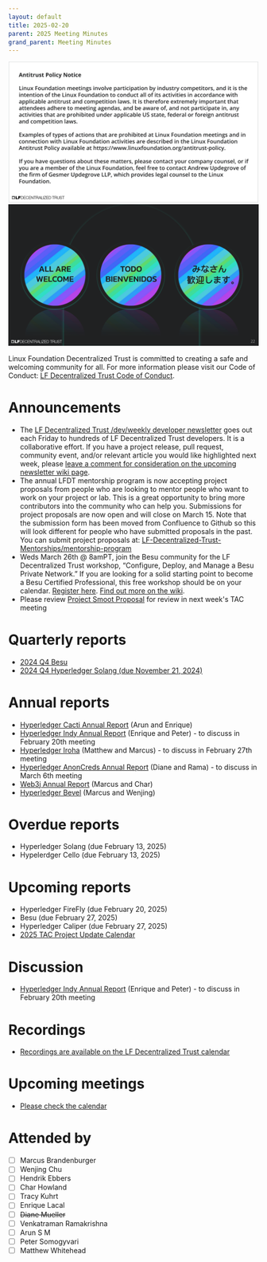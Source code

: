 ```yaml
---
layout: default
title: 2025-02-20
parent: 2025 Meeting Minutes
grand_parent: Meeting Minutes
---
```


![Antitrust Policy Notice](../images/antitrust-policy-notice.png "Antitrust Policy Notice")
![All are Welcome in the LF Decentralized Trust Community](../images/all-are-welcome.png "All are Welcome in the LF Decentralized Trust Community")

Linux Foundation Decentralized Trust is committed to creating a safe and welcoming community for all. For more information please visit our Code of Conduct: [LF Decentralized Trust Code of Conduct](../../governing-documents/code-of-conduct.md).

# Announcements
- The [LF Decentralized Trust /dev/weekly developer newsletter](https://lf-hyperledger.atlassian.net/wiki/spaces/DR/pages/17170445/dev+weekly+Newsletter) goes out each Friday to hundreds of LF Decentralized Trust developers. It is a collaborative effort. If you have a project release, pull request, community event, and/or relevant article you would like highlighted next week, please [leave a comment for consideration on the upcoming newsletter wiki page](https://lf-hyperledger.atlassian.net/wiki/spaces/DR/pages/75268141/2025).
- The annual LFDT mentorship program is now accepting project proposals from people who are looking to mentor people who want to work on your project or lab.  This is a great opportunity to bring more contributors into the community who can help you.  Submissions for project proposals are now open and will close on March 15.  Note that the submission form has been moved from Confluence to Github so this will look different for people who have submitted proposals in the past.  You can submit project proposals at: [LF-Decentralized-Trust-Mentorships/mentorship-program](https://github.com/LF-Decentralized-Trust-Mentorships/mentorship-program/issues/new?template=mentorship-project.yml)
- Weds March 26th @ 8amPT, join the Besu community for the LF Decentralized Trust workshop, “Configure, Deploy, and Manage a Besu Private Network.” If you are looking for a solid starting point to become a Besu Certified Professional, this free workshop should be on your calendar. [Register here](https://zoom.us/webinar/register/8117379999563/WN_NZ8FgWbdThiDp_8TCByjkQ). [Find out more on the wiki](https://lf-hyperledger.atlassian.net/wiki/spaces/events/pages/92372993/Configure+Deploy+and+Manage+a+Besu+Private+Network).
- Please review [Project Smoot Proposal](https://github.com/LF-Decentralized-Trust/project-proposals/pull/24) for review in next week's TAC meeting

# Quarterly reports
- [2024 Q4 Besu](https://github.com/LF-Decentralized-Trust/governance/pull/92)
- [2024 Q4 Hyperledger Solang (due November 21, 2024)](https://github.com/LF-Decentralized-Trust/governance/pull/96)

# Annual reports
- [Hyperledger Cacti Annual Report](https://github.com/LF-Decentralized-Trust/governance/pull/108) (Arun and Enrique)
- [Hyperledger Indy Annual Report](https://github.com/LF-Decentralized-Trust/governance/pull/104) (Enrique and Peter) - to discuss in February 20th meeting
- [Hyperledger Iroha](https://github.com/LF-Decentralized-Trust/governance/pull/109) (Matthew and Marcus) - to discuss in February 27th meeting
- [Hyperledger AnonCreds Annual Report](https://github.com/LF-Decentralized-Trust/governance/pull/98) (Diane and Rama) - to discuss in March 6th meeting
- [Web3j Annual Report](https://github.com/LF-Decentralized-Trust/governance/pull/112) (Marcus and Char)
- [Hyperledger Bevel](https://github.com/LF-Decentralized-Trust/governance/pull/113) (Marcus and Wenjing)

# Overdue reports
- Hyperledger Solang (due February 13, 2025)
- Hypelerdger Cello (due February 13, 2025)

# Upcoming reports
- Hyperledger FireFly (due February 20, 2025)
- Besu (due February 27, 2025)
- Hyperledger Caliper (due February 27, 2025)
- [2025 TAC Project Update Calendar](../../project-updates/2025/2025-schedule)

# Discussion
- [Hyperledger Indy Annual Report](https://github.com/LF-Decentralized-Trust/governance/pull/104) (Enrique and Peter) - to discuss in February 20th meeting

# Recordings
- [Recordings are available on the LF Decentralized Trust calendar](https://zoom-lfx.platform.linuxfoundation.org/meetings/lf-decentralized-trust)

# Upcoming meetings
- [Please check the calendar](https://zoom-lfx.platform.linuxfoundation.org/meetings/lf-decentralized-trust)

# Attended by

- [ ] Marcus Brandenburger
- [ ] Wenjing Chu
- [ ] Hendrik Ebbers
- [ ] Char Howland
- [ ] Tracy Kuhrt
- [ ] Enrique Lacal
- [ ] ~~Diane Mueller~~
- [ ] Venkatraman Ramakrishna
- [ ] Arun S M
- [ ] Peter Somogyvari
- [ ] Matthew Whitehead
